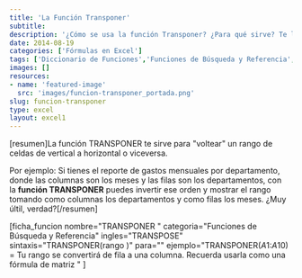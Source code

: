 ```yaml
---
title: 'La Función Transponer'
subtitle: 
description: '¿Cómo se usa la función Transponer? ¿Para qué sirve? Te lo muestro en un breve resumen.'
date: 2014-08-19
categories: ['Fórmulas en Excel']
tags: ['Diccionario de Funciones','Funciones de Búsqueda y Referencia','🤖 Automatización con Excel']
images: []
resources: 
- name: 'featured-image'
  src: 'images/funcion-transponer_portada.png'
slug: funcion-transponer
type: excel
layout: excel1
---
```


\[resumen\]La función TRANSPONER te sirve para "voltear" un rango de celdas de vertical a horizontal o viceversa.

Por ejemplo: Si tienes el reporte de gastos mensuales por departamento, donde las columnas son los meses y las filas son los departamentos, con la **función TRANSPONER** puedes invertir ese orden y mostrar el rango tomando como columnas los departamentos y como filas los meses. ¿Muy últil, verdad?\[/resumen\]

\[ficha\_funcion nombre="TRANSPONER " categoria="Funciones de Búsqueda y Referencia" ingles="TRANSPOSE" sintaxis="TRANSPONER(rango )" para="" ejemplo="TRANSPONER($A$1:$A$10) = Tu rango se convertirá de fila a una columna. Recuerda usarla como una fórmula de matriz " \]
